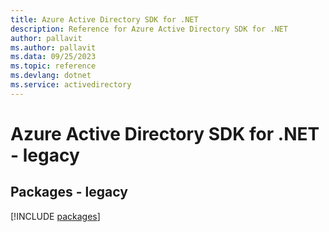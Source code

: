 ```yaml
---
title: Azure Active Directory SDK for .NET
description: Reference for Azure Active Directory SDK for .NET
author: pallavit
ms.author: pallavit
ms.data: 09/25/2023
ms.topic: reference
ms.devlang: dotnet
ms.service: activedirectory
---
```

# Azure Active Directory SDK for .NET - legacy
## Packages - legacy
[!INCLUDE [packages](active-directory-index.md)]